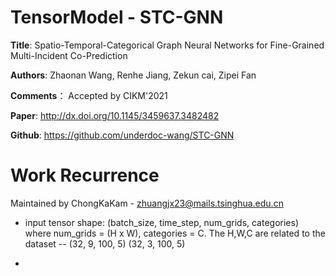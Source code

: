 # TensorModel - STC-GNN
**Title**: Spatio-Temporal-Categorical Graph Neural Networks for Fine-Grained Multi-Incident Co-Prediction

**Authors**: Zhaonan Wang, Renhe Jiang, Zekun cai, Zipei Fan

**Comments**： Accepted by CIKM'2021 

**Paper**: http://dx.doi.org/10.1145/3459637.3482482

**Github**: https://github.com/underdoc-wang/STC-GNN

# Work Recurrence

Maintained by ChongKaKam - zhuangjx23@mails.tsinghua.edu.cn

+ input tensor shape: (batch_size, time_step, num_grids, categories) where num_grids = (H x W), categories = C. The H,W,C are related to the dataset -- (32, 9, 100, 5) (32, 3, 100, 5)

+  

